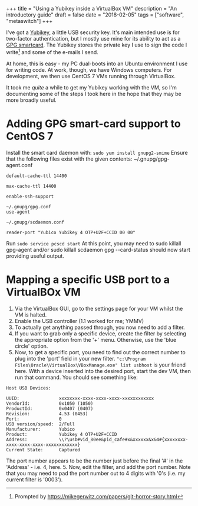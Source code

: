 +++
title = "Using a Yubikey inside a VirtualBox VM"
description = "An introductory guide"
draft = false
date = "2018-02-05"
tags = ["software", "metaswitch"]
+++

I've got a [Yubikey](https://www.yubico.com/product/yubikey-4-series/), a little USB security key. It's main intended use is for two-factor authentication, but I mostly use mine for its ability to act as a [GPG smartcard](https://wiki.gnupg.org/SmartCard). The Yubikey stores the private key I use to sign the code I write[^1] and some of the e-mails I send.

[^1]: Prompted by https://mikegerwitz.com/papers/git-horror-story.html

At home, this is easy - my PC dual-boots into an Ubuntu environment I use for writing code. At work, though, we have Windows computers. For development, we then use CentOS 7 VMs running through VirtualBox.

It took me _quite_ a while to get my Yubikey working with the VM, so I'm documenting some of the steps I took here in the hope that they may be more broadly useful.

# Adding GPG smart-card support to CentOS 7

Install the smart card daemon with: `sudo yum install gnupg2-smime`
Ensure that the following files exist with the given contents:
    ~/.gnupg/gpg-agent.conf

    default-cache-ttl 14400

    max-cache-ttl 14400

    enable-ssh-support

    ~/.gnupg/gpg.conf
    use-agent

    ~/.gnupg/scdaemon.conf

    reader-port "Yubico Yubikey 4 OTP+U2F+CCID 00 00"
Run `sudo service pcscd start`
At this point, you may need to sudo killall gpg-agent and/or sudo killall scdaemon
gpg --card-status should now start providing useful output.

# Mapping a specific USB port to a VirtualBOx VM

1. Via the VirtualBox GUI, go to the settings page for your VM whilst the VM is halted.
2. Enable the USB controller (1.1 worked for me; YMMV)
3. To actually get anything passed through, you now need to add a filter.
  1. If you want to grab only a specific device, create the filter by selecting the appropriate option from the '+' menu. Otherwise, use the 'blue circle' option.
4. Now, to get a specific port, you need to find out the correct number to plug into the 'port' field in your new filter. `"c:\Program Files\Oracle\VirtualBox\VBoxManage.exe" list usbhost` is your friend here. With a device inserted into the desired port, start the dev VM, then run that command. You should see something like:
```
Host USB Devices:

UUID:               xxxxxxxx-xxxx-xxxx-xxxx-xxxxxxxxxxxx
VendorId:           0x1050 (1050)
ProductId:          0x0407 (0407)
Revision:           4.53 (0453)
Port:               0
USB version/speed:  2/Full
Manufacturer:       Yubico
Product:            Yubikey 4 OTP+U2F+CCID
Address:            \\?\usb#vid_80ee&pid_cafe#x&xxxxxx&x&4#{xxxxxxxx-xxxx-xxxx-xxxx-xxxxxxxxxxxx}
Current State:      Captured
```
The port number appears to be the number just before the final '#' in the 'Address' - i.e. 4, here.
5. Now, edit the filter, and add the port number. Note that you may need to pad the port number out to 4 digits with '0's (i.e. my current filter is '0003').
